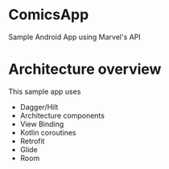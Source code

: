 # ComicsApp
Sample Android App using Marvel's API
# Architecture overview
This sample app uses 
* Dagger/Hilt
* Architecture components
* View Binding
* Kotlin coroutines
* Retrofit
* Glide
* Room
